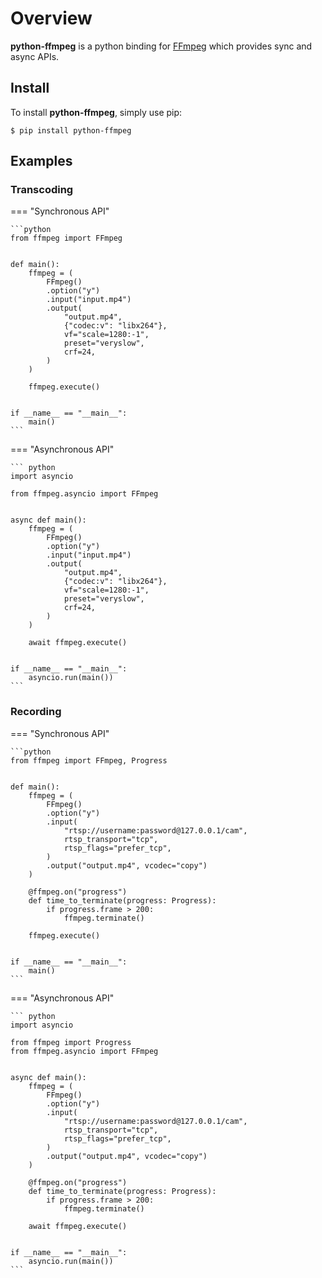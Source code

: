 # Overview
**python-ffmpeg** is a python binding for [FFmpeg](https://ffmpeg.org/) which provides sync and async APIs.

## Install
To install **python-ffmpeg**, simply use pip:

```console
$ pip install python-ffmpeg
```

## Examples
### Transcoding
=== "Synchronous API"

    ```python
    from ffmpeg import FFmpeg


    def main():
        ffmpeg = (
            FFmpeg()
            .option("y")
            .input("input.mp4")
            .output(
                "output.mp4",
                {"codec:v": "libx264"},
                vf="scale=1280:-1",
                preset="veryslow",
                crf=24,
            )
        )

        ffmpeg.execute()


    if __name__ == "__main__":
        main()
    ```

=== "Asynchronous API"

    ``` python
    import asyncio

    from ffmpeg.asyncio import FFmpeg


    async def main():
        ffmpeg = (
            FFmpeg()
            .option("y")
            .input("input.mp4")
            .output(
                "output.mp4",
                {"codec:v": "libx264"},
                vf="scale=1280:-1",
                preset="veryslow",
                crf=24,
            )
        )

        await ffmpeg.execute()


    if __name__ == "__main__":
        asyncio.run(main())
    ```

### Recording
=== "Synchronous API"

    ```python
    from ffmpeg import FFmpeg, Progress


    def main():
        ffmpeg = (
            FFmpeg()
            .option("y")
            .input(
                "rtsp://username:password@127.0.0.1/cam",
                rtsp_transport="tcp",
                rtsp_flags="prefer_tcp",
            )
            .output("output.mp4", vcodec="copy")
        )

        @ffmpeg.on("progress")
        def time_to_terminate(progress: Progress):
            if progress.frame > 200:
                ffmpeg.terminate()

        ffmpeg.execute()


    if __name__ == "__main__":
        main()
    ```

=== "Asynchronous API"

    ``` python
    import asyncio

    from ffmpeg import Progress
    from ffmpeg.asyncio import FFmpeg


    async def main():
        ffmpeg = (
            FFmpeg()
            .option("y")
            .input(
                "rtsp://username:password@127.0.0.1/cam",
                rtsp_transport="tcp",
                rtsp_flags="prefer_tcp",
            )
            .output("output.mp4", vcodec="copy")
        )

        @ffmpeg.on("progress")
        def time_to_terminate(progress: Progress):
            if progress.frame > 200:
                ffmpeg.terminate()

        await ffmpeg.execute()


    if __name__ == "__main__":
        asyncio.run(main())
    ```
